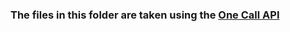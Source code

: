 ### The files in this folder are taken using the [One Call API](https://openweathermap.org/api/one-call-api)